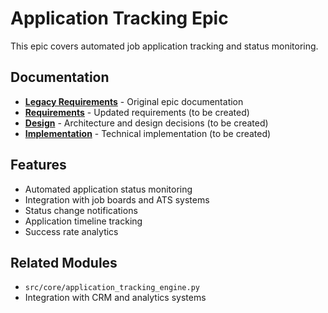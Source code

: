 # Application Tracking Epic

This epic covers automated job application tracking and status monitoring.

## Documentation

- **[Legacy Requirements](legacy-requirements.md)** - Original epic documentation
- **[Requirements](requirements.md)** - Updated requirements (to be created)
- **[Design](design.md)** - Architecture and design decisions (to be created)
- **[Implementation](implementation.md)** - Technical implementation (to be created)

## Features

- Automated application status monitoring
- Integration with job boards and ATS systems
- Status change notifications
- Application timeline tracking
- Success rate analytics

## Related Modules

- `src/core/application_tracking_engine.py`
- Integration with CRM and analytics systems
